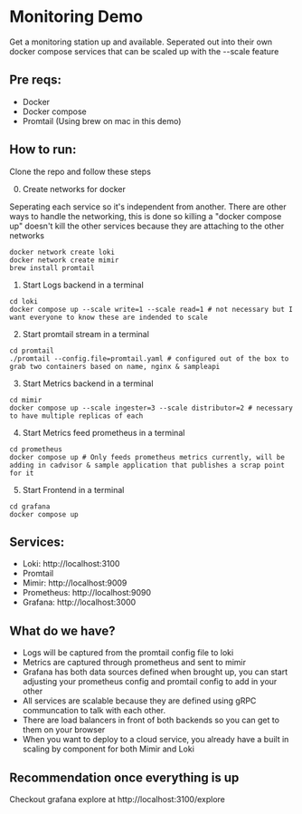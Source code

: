 # Monitoring Demo

Get a monitoring station up and available. Seperated out into their own docker compose services that can be scaled up with the --scale feature

## Pre reqs:

* Docker
* Docker compose 
* Promtail (Using brew on mac in this demo)

## How to run:

Clone the repo and follow these steps

0. Create networks for docker

Seperating each service so it's independent from another. There are other ways to handle the networking, this is done so killing a "docker compose up" doesn't kill the other services because they are attaching to the other networks 

```
docker network create loki
docker network create mimir
brew install promtail
```

1. Start Logs backend in a terminal

```
cd loki 
docker compose up --scale write=1 --scale read=1 # not necessary but I want everyone to know these are indended to scale
```

2. Start promtail stream in a terminal
```
cd promtail
./promtail --config.file=promtail.yaml # configured out of the box to grab two containers based on name, nginx & sampleapi
```

3. Start Metrics backend in a terminal
```
cd mimir
docker compose up --scale ingester=3 --scale distributor=2 # necessary to have multiple replicas of each
```

4. Start Metrics feed prometheus in a terminal 
```
cd prometheus
docker compose up # Only feeds prometheus metrics currently, will be adding in cadvisor & sample application that publishes a scrap point for it
```

5. Start Frontend in a terminal
```
cd grafana
docker compose up
```

## Services:

* Loki:       http://localhost:3100
* Promtail
* Mimir:      http://localhost:9009
* Prometheus: http://localhost:9090
* Grafana:    http://localhost:3000

## What do we have?

* Logs will be captured from the promtail config file to loki
* Metrics are captured through prometheus and sent to mimir
* Grafana has both data sources defined when brought up, you can start adjusting your prometheus config and promtail config to add in your other 
* All services are scalable because they are defined using gRPC communcation to talk with each other.
* There are load balancers in front of both backends so you can get to them on your browser
* When you want to deploy to a cloud service, you already have a built in scaling by component for both Mimir and Loki 

## Recommendation once everything is up

Checkout grafana explore at http://localhost:3100/explore
